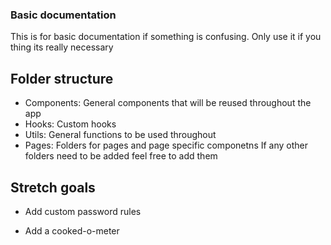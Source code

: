 ### Basic documentation

This is for basic documentation if something is confusing. Only use it if you thing its really necessary

## Folder structure

- Components: General components that will be reused throughout the app
- Hooks: Custom hooks
- Utils: General functions to be used throughout
- Pages: Folders for pages and page specific componetns
If any other folders need to be added feel free to add them 

## Stretch goals

- Add custom password rules

- Add a cooked-o-meter